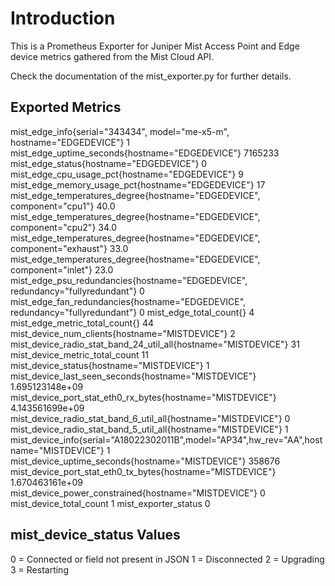 # Introduction

This is a Prometheus Exporter for Juniper Mist Access Point and Edge device metrics gathered from the Mist Cloud API.  

Check the documentation of the mist_exporter.py for further details.  

## Exported Metrics

mist_edge_info{serial="343434", model="me-x5-m", hostname="EDGEDEVICE"} 1
mist_edge_uptime_seconds{hostname="EDGEDEVICE"} 7165233
mist_edge_status{hostname="EDGEDEVICE"} 0
mist_edge_cpu_usage_pct{hostname="EDGEDEVICE"} 9
mist_edge_memory_usage_pct{hostname="EDGEDEVICE"} 17
mist_edge_temperatures_degree{hostname="EDGEDEVICE", component="cpu1"} 40.0
mist_edge_temperatures_degree{hostname="EDGEDEVICE", component="cpu2"} 34.0
mist_edge_temperatures_degree{hostname="EDGEDEVICE", component="exhaust"} 33.0
mist_edge_temperatures_degree{hostname="EDGEDEVICE", component="inlet"} 23.0
mist_edge_psu_redundancies{hostname="EDGEDEVICE", redundancy="fullyredundant"} 0
mist_edge_fan_redundancies{hostname="EDGEDEVICE", redundancy="fullyredundant"} 0
mist_edge_total_count{} 4
mist_edge_metric_total_count{} 44
mist_device_num_clients{hostname="MISTDEVICE"} 2
mist_device_radio_stat_band_24_util_all{hostname="MISTDEVICE"} 31
mist_device_metric_total_count 11
mist_device_status{hostname="MISTDEVICE"} 1
mist_device_last_seen_seconds{hostname="MISTDEVICE"} 1.695123148e+09
mist_device_port_stat_eth0_rx_bytes{hostname="MISTDEVICE"} 4.143561699e+09
mist_device_radio_stat_band_6_util_all{hostname="MISTDEVICE"} 0
mist_device_radio_stat_band_5_util_all{hostname="MISTDEVICE"} 1
mist_device_info{serial="A18022302011B",model="AP34",hw_rev="AA",hostname="MISTDEVICE"} 1
mist_device_uptime_seconds{hostname="MISTDEVICE"} 358676
mist_device_port_stat_eth0_tx_bytes{hostname="MISTDEVICE"} 1.670463161e+09
mist_device_power_constrained{hostname="MISTDEVICE"} 0
mist_device_total_count 1
mist_exporter_status 0

## mist_device_status Values

0 = Connected or field not present in JSON
1 = Disconnected
2 = Upgrading
3 = Restarting
